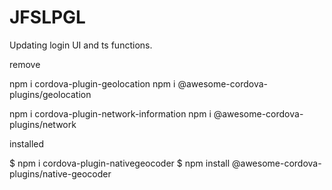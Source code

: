 # JFSLPGL

Updating login UI and ts functions.

remove

npm i cordova-plugin-geolocation
npm i @awesome-cordova-plugins/geolocation

npm i cordova-plugin-network-information
npm i @awesome-cordova-plugins/network

installed

$ npm i cordova-plugin-nativegeocoder
$ npm install @awesome-cordova-plugins/native-geocoder
